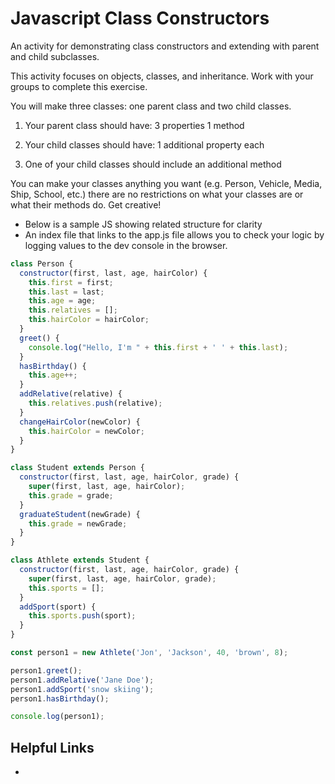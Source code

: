 # Javascript Class Constructors

An activity for demonstrating class constructors and extending with parent and child subclasses.

This activity focuses on objects, classes, and inheritance. Work with your groups to complete this exercise.

You will make three classes: one parent class and two child classes.

1. Your parent class should have:
    3 properties
    1 method

2. Your child classes should have:
    1 additional property each

3. One of your child classes should include an additional method

You can make your classes anything you want (e.g. Person, Vehicle, Media, Ship, School, etc.) there are no restrictions on what your classes are or what their methods do.  Get creative!

- Below is a sample JS showing related structure for clarity
- An index file that links to the app.js file allows you to check your logic by logging values to the dev console in the browser.

```javascript
class Person {
  constructor(first, last, age, hairColor) {
    this.first = first;
    this.last = last;
    this.age = age;
    this.relatives = [];
    this.hairColor = hairColor;
  }
  greet() {
    console.log("Hello, I'm " + this.first + ' ' + this.last);
  }
  hasBirthday() {
    this.age++;
  }
  addRelative(relative) {
    this.relatives.push(relative);
  }
  changeHairColor(newColor) {
    this.hairColor = newColor;
  }
}

class Student extends Person {
  constructor(first, last, age, hairColor, grade) {
    super(first, last, age, hairColor);
    this.grade = grade;
  }
  graduateStudent(newGrade) {
    this.grade = newGrade;
  }
}

class Athlete extends Student {
  constructor(first, last, age, hairColor, grade) {
    super(first, last, age, hairColor, grade);
    this.sports = [];
  }
  addSport(sport) {
    this.sports.push(sport);
  }
}

const person1 = new Athlete('Jon', 'Jackson', 40, 'brown', 8);

person1.greet();
person1.addRelative('Jane Doe');
person1.addSport('snow skiing');
person1.hasBirthday();

console.log(person1);
```

## Helpful Links

- []()
